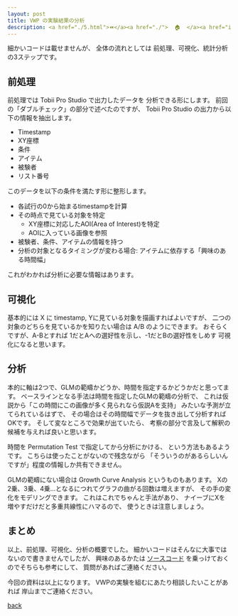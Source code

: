 ```yaml
---
layout: post
title: VWP の実験結果の分析
description: <a href="./5.html">⏪</a><a href="./">  🏠  </a><a href="index.html">⏩</a>
---
```


細かいコードは載せませんが、
全体の流れとしては
前処理、可視化、統計分析の3ステップです。

## 前処理

前処理では Tobii Pro Studio で出力したデータを
分析できる形にします。
前回の「ダブルチェック」の部分で述べたのですが、
Tobii Pro Studio の出力から以下の情報を抽出します。

* Timestamp
* XY座標
* 条件
* アイテム
* 被験者
* リスト番号

このデータを以下の条件を満たす形に整形します。

* 各試行の0から始まるtimestampを計算
* その時点で見ている対象を特定
    * XY座標に対応したAOI(Area of Interest)を特定
    * AOIに入っている画像を参照
* 被験者、条件、アイテムの情報を持つ
* 分析の対象となるタイミングが変わる場合: アイテムに依存する「興味のある時間幅」

これがわかれば分析に必要な情報はあります。

## 可視化

基本的には X に timestamp, Yに見ている対象を描画すればよいですが、
二つの対象のどちらを見ているかを知りたい場合は A/B のようにできます。
おそらくですが、A-Bとすれば
1だとAへの選好性を示し、-1だとBの選好性をしめす
可視化になると思います。

## 分析

本的に軸は2つで、GLMの範疇かどうか、時間を指定するかどうかだと思ってます。
ベースラインとなる手法は時間を指定したGLMの範疇の分析で、
これは仮説から「この時間にこの画像が多く見られなら仮説Aを支持」
みたいな予測が立てられているはずで、
その場合はその時間幅でデータを抜き出して分析すればOKです。
そして変なところで効果が出ていたら、
考察の部分で言及して解釈の候補を与えれば良いと思います。

時間を Permutation Test で指定してから分析にかける、
という方法もあるようです。
こちらは使ったことがないので残念ながら
「そういうのがあるらしいんですが」程度の情報しか共有できません。

GLMの範疇にない場合は Growth Curve Analysis というものもあります。
Xの2乗、3乗、4乗...となるにつれてグラフの曲がる回数は増えますが、
その手の変化をモデリングできます。
これはこれでちゃんと手法があり、
ナイーブにXを増やすだけだと多重共線性にハマるので、
使うときは注意しましょう。

## まとめ

以上、前処理、可視化、分析の概要でした。
細かいコードはそんなに大事ではないので書きませんでしたが、
興味のあるかたは [ソースコード](https://gitlab.com/kishiyamat/branching)
を乗っけておくのでそちらも参考にして、
質問があればご連絡ください。

今回の資料は以上になります。
VWPの実験を組むにあたり相談したいことがあれば
岸山までご連絡ください。

[back](./)

